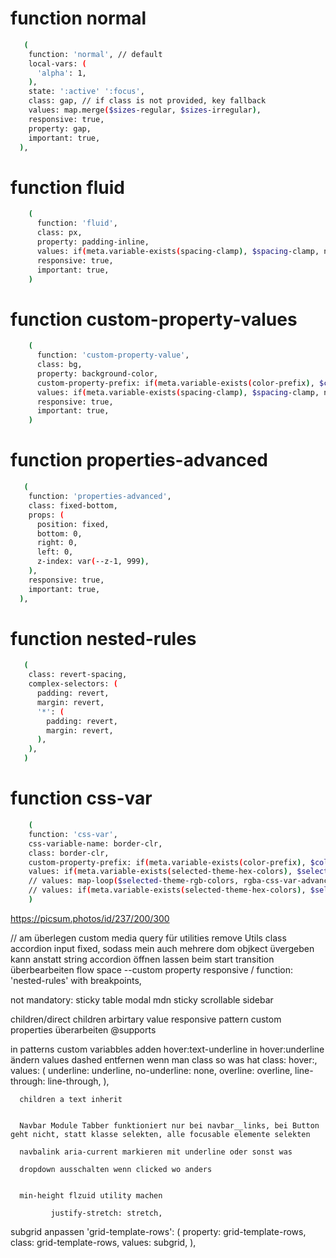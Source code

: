 # function normal

```sh
   (
    function: 'normal', // default
    local-vars: (
      'alpha': 1,
    ),
    state: ':active' ':focus',
    class: gap, // if class is not provided, key fallback
    values: map.merge($sizes-regular, $sizes-irregular),
    responsive: true,
    property: gap,
    important: true,
  ),
```

# function fluid

```sh
    (
      function: 'fluid',
      class: px,
      property: padding-inline,
      values: if(meta.variable-exists(spacing-clamp), $spacing-clamp, null),
      responsive: true,
      important: true,
    )
```

# function custom-property-values

```sh
    (
      function: 'custom-property-value',
      class: bg,
      property: background-color,
      custom-property-prefix: if(meta.variable-exists(color-prefix), $color-prefix, null)
      values: if(meta.variable-exists(spacing-clamp), $spacing-clamp, null),
      responsive: true,
      important: true,
    )
```

# function properties-advanced

```sh
   (
    function: 'properties-advanced',
    class: fixed-bottom,
    props: (
      position: fixed,
      bottom: 0,
      right: 0,
      left: 0,
      z-index: var(--z-1, 999),
    ),
    responsive: true,
    important: true,
  ),
```

# function nested-rules

```sh
   (
    class: revert-spacing,
    complex-selectors: (
      padding: revert,
      margin: revert,
      '*': (
        padding: revert,
        margin: revert,
      ),
    ),
   )
```

# function css-var

```sh
    (
    function: 'css-var',
    css-variable-name: border-clr,
    class: border-clr,
    custom-property-prefix: if(meta.variable-exists(color-prefix), $color-prefix, null),
    values: if(meta.variable-exists(selected-theme-hex-colors), $selected-theme-hex-colors, null),
    // values: map-loop($selected-theme-rgb-colors, rgba-css-var-advanced, '$key', null, $color-prefix),
    // values: if(meta.variable-exists(selected-theme-hex-colors), $selected-theme-hex-colors, null),
    )
```

https://picsum.photos/id/237/200/300

// am überlegen
custom media query für utilities
remove Utils class
accordion input fixed, sodass mein auch mehrere dom objkect üvergeben kann anstatt string
accordion öffnen lassen beim start
transition überbearbeiten
flow space --custom property responsive / function: 'nested-rules' with breakpoints,

not mandatory:
sticky table
modal
mdn sticky scrollable sidebar

children/direct children arbirtary value
responsive pattern custom properties überarbeiten
@supports

in patterns custom variabbles adden
hover:text-underline in hover:underline ändern
values dashed entfernen wenn man class so was hat   class: hover\:,
      values: (
        underline: underline,
        no-underline: none,
        overline: overline,
        line-through: line-through,
      ),

      children a text inherit


      Navbar Module Tabber funktioniert nur bei navbar__links, bei Button geht nicht, statt klasse selekten, alle focusable elemente selekten

      navbalink aria-current markieren mit underline oder sonst was

      dropdown ausschalten wenn clicked wo anders


      min-height flzuid utility machen

             justify-stretch: stretch,


subgrid anpassen
               'grid-template-rows': (
      property: grid-template-rows,
      class: grid-template-rows,
      values: subgrid,
    ),

